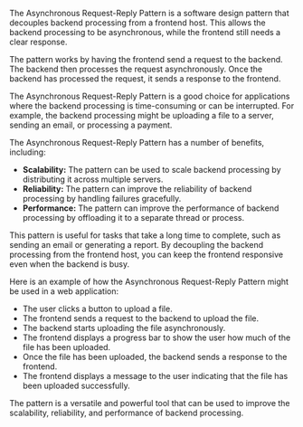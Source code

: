 The Asynchronous Request-Reply Pattern is a software design pattern that decouples backend processing from a frontend host. This allows the backend processing to be asynchronous, while the frontend still needs a clear response.

The pattern works by having the frontend send a request to the backend. The backend then processes the request asynchronously. Once the backend has processed the request, it sends a response to the frontend.

The Asynchronous Request-Reply Pattern is a good choice for applications where the backend processing is time-consuming or can be interrupted. For example, the backend processing might be uploading a file to a server, sending an email, or processing a payment.

The Asynchronous Request-Reply Pattern has a number of benefits, including:

* **Scalability:** The pattern can be used to scale backend processing by distributing it across multiple servers.
* **Reliability:** The pattern can improve the reliability of backend processing by handling failures gracefully.
* **Performance:** The pattern can improve the performance of backend processing by offloading it to a separate thread or process.

This pattern is useful for tasks that take a long time to complete, such as sending an email or generating a report. By decoupling the backend processing from the frontend host, you can keep the frontend responsive even when the backend is busy.

Here is an example of how the Asynchronous Request-Reply Pattern might be used in a web application:

* The user clicks a button to upload a file.
* The frontend sends a request to the backend to upload the file.
* The backend starts uploading the file asynchronously.
* The frontend displays a progress bar to show the user how much of the file has been uploaded.
* Once the file has been uploaded, the backend sends a response to the frontend.
* The frontend displays a message to the user indicating that the file has been uploaded successfully.



The pattern is a versatile and powerful tool that can be used to improve the scalability, reliability, and performance of backend processing.